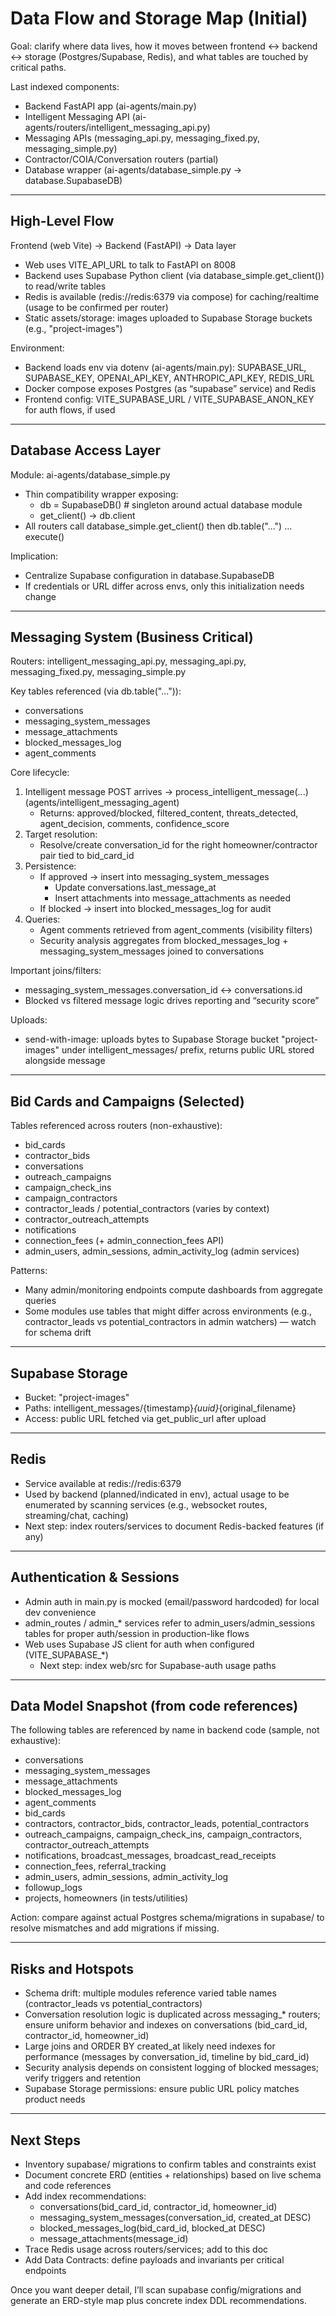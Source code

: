 # Data Flow and Storage Map (Initial)

Goal: clarify where data lives, how it moves between frontend ↔ backend ↔ storage (Postgres/Supabase, Redis), and what tables are touched by critical paths.

Last indexed components:
- Backend FastAPI app (ai-agents/main.py)
- Intelligent Messaging API (ai-agents/routers/intelligent_messaging_api.py)
- Messaging APIs (messaging_api.py, messaging_fixed.py, messaging_simple.py)
- Contractor/COIA/Conversation routers (partial)
- Database wrapper (ai-agents/database_simple.py → database.SupabaseDB)

---

## High-Level Flow

Frontend (web Vite) → Backend (FastAPI) → Data layer
- Web uses VITE_API_URL to talk to FastAPI on 8008
- Backend uses Supabase Python client (via database_simple.get_client()) to read/write tables
- Redis is available (redis://redis:6379 via compose) for caching/realtime (usage to be confirmed per router)
- Static assets/storage: images uploaded to Supabase Storage buckets (e.g., "project-images")

Environment:
- Backend loads env via dotenv (ai-agents/main.py): SUPABASE_URL, SUPABASE_KEY, OPENAI_API_KEY, ANTHROPIC_API_KEY, REDIS_URL
- Docker compose exposes Postgres (as “supabase” service) and Redis
- Frontend config: VITE_SUPABASE_URL / VITE_SUPABASE_ANON_KEY for auth flows, if used

---

## Database Access Layer

Module: ai-agents/database_simple.py
- Thin compatibility wrapper exposing:
  - db = SupabaseDB()    # singleton around actual database module
  - get_client() → db.client
- All routers call database_simple.get_client() then db.table("...") … execute()

Implication:
- Centralize Supabase configuration in database.SupabaseDB
- If credentials or URL differ across envs, only this initialization needs change

---

## Messaging System (Business Critical)

Routers: intelligent_messaging_api.py, messaging_api.py, messaging_fixed.py, messaging_simple.py

Key tables referenced (via db.table("...")):
- conversations
- messaging_system_messages
- message_attachments
- blocked_messages_log
- agent_comments

Core lifecycle:
1) Intelligent message POST arrives → process_intelligent_message(...) (agents/intelligent_messaging_agent)
   - Returns: approved/blocked, filtered_content, threats_detected, agent_decision, comments, confidence_score
2) Target resolution:
   - Resolve/create conversation_id for the right homeowner/contractor pair tied to bid_card_id
3) Persistence:
   - If approved → insert into messaging_system_messages
     - Update conversations.last_message_at
     - Insert attachments into message_attachments as needed
   - If blocked → insert into blocked_messages_log for audit
4) Queries:
   - Agent comments retrieved from agent_comments (visibility filters)
   - Security analysis aggregates from blocked_messages_log + messaging_system_messages joined to conversations

Important joins/filters:
- messaging_system_messages.conversation_id ↔ conversations.id
- Blocked vs filtered message logic drives reporting and “security score”

Uploads:
- send-with-image: uploads bytes to Supabase Storage bucket "project-images" under intelligent_messages/ prefix, returns public URL stored alongside message

---

## Bid Cards and Campaigns (Selected)

Tables referenced across routers (non-exhaustive):
- bid_cards
- contractor_bids
- conversations
- outreach_campaigns
- campaign_check_ins
- campaign_contractors
- contractor_leads / potential_contractors (varies by context)
- contractor_outreach_attempts
- notifications
- connection_fees (+ admin_connection_fees API)
- admin_users, admin_sessions, admin_activity_log (admin services)

Patterns:
- Many admin/monitoring endpoints compute dashboards from aggregate queries
- Some modules use tables that might differ across environments (e.g., contractor_leads vs potential_contractors in admin watchers) — watch for schema drift

---

## Supabase Storage

- Bucket: "project-images"
- Paths: intelligent_messages/{timestamp}_{uuid}_{original_filename}
- Access: public URL fetched via get_public_url after upload

---

## Redis

- Service available at redis://redis:6379
- Used by backend (planned/indicated in env), actual usage to be enumerated by scanning services (e.g., websocket routes, streaming/chat, caching)
- Next step: index routers/services to document Redis-backed features (if any)

---

## Authentication & Sessions

- Admin auth in main.py is mocked (email/password hardcoded) for local dev convenience
- admin_routes / admin_* services refer to admin_users/admin_sessions tables for proper auth/session in production-like flows
- Web uses Supabase JS client for auth when configured (VITE_SUPABASE_*)
  - Next step: index web/src for Supabase-auth usage paths

---

## Data Model Snapshot (from code references)

The following tables are referenced by name in backend code (sample, not exhaustive):
- conversations
- messaging_system_messages
- message_attachments
- blocked_messages_log
- agent_comments
- bid_cards
- contractors, contractor_bids, contractor_leads, potential_contractors
- outreach_campaigns, campaign_check_ins, campaign_contractors, contractor_outreach_attempts
- notifications, broadcast_messages, broadcast_read_receipts
- connection_fees, referral_tracking
- admin_users, admin_sessions, admin_activity_log
- followup_logs
- projects, homeowners (in tests/utilities)

Action: compare against actual Postgres schema/migrations in supabase/ to resolve mismatches and add migrations if missing.

---

## Risks and Hotspots

- Schema drift: multiple modules reference varied table names (contractor_leads vs potential_contractors)
- Conversation resolution logic is duplicated across messaging_* routers; ensure uniform behavior and indexes on conversations (bid_card_id, contractor_id, homeowner_id)
- Large joins and ORDER BY created_at likely need indexes for performance (messages by conversation_id, timeline by bid_card_id)
- Security analysis depends on consistent logging of blocked messages; verify triggers and retention
- Supabase Storage permissions: ensure public URL policy matches product needs

---

## Next Steps

- Inventory supabase/ migrations to confirm tables and constraints exist
- Document concrete ERD (entities + relationships) based on live schema and code references
- Add index recommendations:
  - conversations(bid_card_id, contractor_id, homeowner_id)
  - messaging_system_messages(conversation_id, created_at DESC)
  - blocked_messages_log(bid_card_id, blocked_at DESC)
  - message_attachments(message_id)
- Trace Redis usage across routers/services; add to this doc
- Add Data Contracts: define payloads and invariants per critical endpoints

Once you want deeper detail, I’ll scan supabase config/migrations and generate an ERD-style map plus concrete index DDL recommendations.
